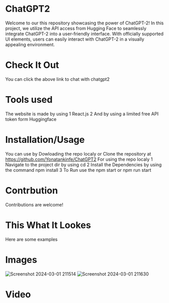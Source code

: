 # ChatGPT2
Welcome to our this repository showcasing the power of ChatGPT-2! In this project, we utilize the API access from Hugging Face to seamlessly integrate ChatGPT-2 into a user-friendly interface. With officially supported UI elements, users can easily interact with ChatGPT-2 in a visually appealing environment.
# Check It Out
You can click the above link to chat with chatgpt2 
# Tools used 
The website is made by using 
1 React.js
2 And by using a limited free API token form Huggingface 
# Installation/Usage 
You can use by Dowloading the repo localy or Clone the repository at https://github.com/Yonatankinfe/ChatGPT2
For using the repo localy 
1 Navigate to the project dir by using cd
2 Install the Dependencies by using the command npm install
3 To Run use the npm start or npm run start
# Contrbution 
Contributions are welcome! 
# This What It Lookes 
Here are some examples
# Images 
![Screenshot 2024-03-01 211514](https://github.com/Yonatankinfe/ChatGPT2/assets/158090444/65c5236f-3b6e-4260-88c4-704b6d4ca5f2)
![Screenshot 2024-03-01 211630](https://github.com/Yonatankinfe/ChatGPT2/assets/158090444/f7ae56f1-2caa-45f0-87dc-c23a47af7ecf)
# Video



